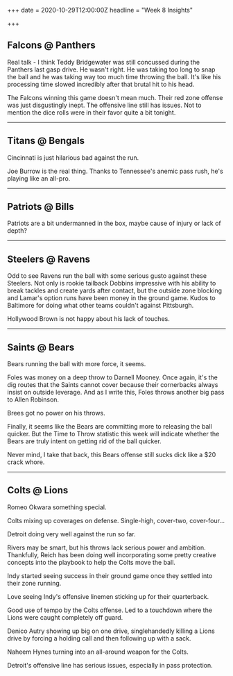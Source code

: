 +++
date = 2020-10-29T12:00:00Z
headline = "Week 8 Insights"

+++
## Falcons @ Panthers

Real talk - I think Teddy Bridgewater was still concussed during the Panthers last gasp drive. He wasn't right. He was taking too long to snap the ball and he was taking way too much time throwing the ball. It's like his processing time slowed incredibly after that brutal hit to his head.

The Falcons winning this game doesn't mean much. Their red zone offense was just disgustingly inept. The offensive line still has issues. Not to mention the dice rolls were in their favor quite a bit tonight.

***

## Titans @ Bengals

Cincinnati is just hilarious bad against the run.

Joe Burrow is the real thing. Thanks to Tennessee's anemic pass rush, he's playing like an all-pro.

***

## Patriots @ Bills

Patriots are a bit undermanned in the box, maybe cause of injury or lack of depth?

***

## Steelers @ Ravens

Odd to see Ravens run the ball with some serious gusto against these Steelers. Not only is rookie tailback Dobbins impressive with his ability to break tackles and create yards after contact, but the outside zone blocking and Lamar's option runs have been money in the ground game. Kudos to Baltimore for doing what other teams couldn't against Pittsburgh.

Hollywood Brown is not happy about his lack of touches.

***

## Saints @ Bears

Bears running the ball with more force, it seems.

Foles was money on a deep throw to Darnell Mooney. Once again, it's the dig routes that the Saints cannot cover because their cornerbacks always insist on outside leverage. And as I write this, Foles throws another big pass to Allen Robinson.

Brees got no power on his throws.

Finally, it seems like the Bears are committing more to releasing the ball quicker. But the Time to Throw statistic this week will indicate whether the Bears are truly intent on getting rid of the ball quicker.

Never mind, I take that back, this Bears offense still sucks dick like a $20 crack whore.

***

## Colts @ Lions

Romeo Okwara something special.

Colts mixing up coverages on defense. Single-high, cover-two, cover-four...

Detroit doing very well against the run so far.

Rivers may be smart, but his throws lack serious power and ambition. Thankfully, Reich has been doing well incorporating some pretty creative concepts into the playbook to help the Colts move the ball.

Indy started seeing success in their ground game once they settled into their zone running.

Love seeing Indy's offensive linemen sticking up for their quarterback.

Good use of tempo by the Colts offense. Led to a touchdown where the Lions were caught completely off guard.

Denico Autry showing up big on one drive, singlehandedly killing a Lions drive by forcing a holding call and then following up with a sack.

Naheem Hynes turning into an all-around weapon for the Colts. 

Detroit's offensive line has serious issues, especially in pass protection.